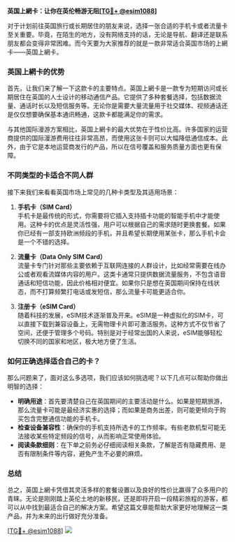**英国上網卡：让你在英伦畅游无阻[[TG💪+ @esim1088](https://t.me/s/esim1088)]**

对于计划前往英国旅行或长期居住的朋友来说，选择一张合适的手机卡或者流量卡至关重要。毕竟，在陌生的地方，没有网络支持的话，无论是导航、翻译还是联系朋友都会变得非常困难。而今天要为大家推荐的就是一款非常适合英国市场的上網卡——英国上網卡。

### 英国上網卡的优势

首先，让我们来了解一下这款卡的主要特点。英国上網卡是一款专为短期访问或长期居住在英国的人士设计的移动通信产品。它提供了多种套餐选择，包括数据流量、通话时长以及短信服务等。无论你是需要大量流量用于社交媒体、视频通话还是仅仅想要确保基本通讯畅通，这款卡都能满足你的需求。

与其他国际漫游方案相比，英国上網卡的最大优势在于性价比高。许多国家的运营商提供的国际漫游费用往往非常高昂，而使用这张卡则可以大幅降低通信成本。此外，由于它是本地运营商发行的产品，所以在信号覆盖和服务质量方面也更有保障。

### 不同类型的卡适合不同人群

接下来我们来看看英国市场上常见的几种卡类型及其适用场景：

1. **手机卡（SIM Card）**  
   手机卡是最传统的形式，你需要将它插入支持插卡功能的智能手机中才能使用。这种卡的优点是灵活性强，用户可以根据自己的需求随时更换套餐。如果你已经有一部支持欧洲频段的手机，并且希望长期使用某张卡，那么手机卡会是一个不错的选择。

2. **流量卡（Data Only SIM Card）**  
   流量卡专门针对那些主要依赖于互联网连接的人群设计，比如经常需要在线办公或者观看流媒体内容的用户。这类卡通常只提供数据流量服务，不包含语音通话和短信功能，因此价格相对便宜。如果你只是想在英国期间保持在线状态，而不打算频繁打电话或发短信，那么流量卡可能更适合你。

3. **注册卡（eSIM Card）**  
   随着科技的发展，eSIM技术逐渐普及开来。eSIM是一种虚拟化的SIM卡，可以直接下载到兼容设备上，无需物理卡片即可激活服务。这种方式不仅节省了空间，还便于管理多个号码。特别是对于经常出国的人来说，eSIM能够轻松切换不同的国家和地区，极大地方便了生活。

### 如何正确选择适合自己的卡？

那么问题来了，面对这么多选项，我们应该如何挑选呢？以下几点可以帮助你做出明智的选择：

- **明确用途**：首先要清楚自己在英国期间的主要活动是什么。如果是短期旅游，那么流量卡可能是最经济实惠的选择；而如果是商务出差，则可能更倾向于购买包含完整通信功能的手机卡。
- **检查设备兼容性**：确保你的手机支持所选卡的工作频率。有些老款机型可能无法接收某些特定频段的信号，从而影响正常使用体验。
- **阅读条款细则**：在下单之前务必仔细阅读相关条款，了解是否有隐藏费用、是否有限制条件等内容，避免产生不必要的麻烦。

### 总结

总之，英国上網卡凭借其灵活多样的套餐设置以及良好的性价比赢得了众多用户的青睐。无论是刚刚踏上英伦土地的新移民，还是即将开启一段精彩旅程的游客，都可以从中找到最适合自己的解决方案。希望这篇文章能帮助大家更好地理解这一类产品，并为未来的出行做好充分准备。

[[TG💪+ @esim1088](https://t.me/s/esim1088)] ![](https://i.postimg.cc/4NQfJmqS/Snipaste-2025-05-13-00-14-12.png)